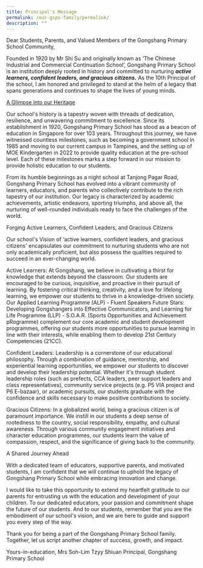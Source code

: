 ```yaml
---
title: Principal's Message
permalink: /our-gsps-family/permalink/
description: ""
---
```

Dear Students, Parents, and Valued Members of the Gongshang Primary School Community,

Founded in 1920 by Mr Shi Su and originally known as ‘The Chinese Industrial and Commercial Continuation School’, Gongshang Primary School is an institution deeply rooted in history and committed to nurturing ***active learners, confident leaders, and gracious citizens.*** As the 10th Principal of the school, I am honored and privileged to stand at the helm of a legacy that spans generations and continues to shape the lives of young minds.

<u>A Glimpse into our Heritage</u> 

Our school's history is a tapestry woven with threads of dedication, resilience, and unwavering commitment to excellence. Since its establishment in 1920, Gongshang Primary School has stood as a beacon of education in Singapore for over 103 years. Throughout this journey, we have witnessed countless milestones, such as becoming a government school in 1985 and moving to our current campus in Tampines, and the setting up of MOE Kindergarten in 2022 to provide quality education at the pre-school level. Each of these milestones marks a step forward in our mission to provide holistic education to our students.

From its humble beginnings as a night school at Tanjong Pagar Road, Gongshang Primary School has evolved into a vibrant community of learners, educators, and parents who collectively contribute to the rich tapestry of our institution. Our legacy is characterized by academic achievements, artistic endeavors, sporting triumphs, and above all, the nurturing of well-rounded individuals ready to face the challenges of the world.

Forging Active Learners, Confident Leaders, and Gracious Citizens

Our school's Vision of ‘active learners, confident leaders, and gracious citizens' encapsulates our commitment to nurturing students who are not only academically proficient, but also possess the qualities required to succeed in an ever-changing world.

Active Learners: At Gongshang, we believe in cultivating a thirst for knowledge that extends beyond the classroom. Our students are encouraged to be curious, inquisitive, and proactive in their pursuit of learning. By fostering critical thinking, creativity, and a love for lifelong learning, we empower our students to thrive in a knowledge-driven society. Our Applied Learning Programme (ALP) - Fluent Speakers Future Stars: Developing Gongshangers into Effective Communicators, and Learning for Life Programme (LLP) - S.O.A.R. (Sports Opportunities and Achievement pRogramme) complement our core academic and student development programmes, offering our students more opportunities to pursue learning in line with their interests, while enabling them to develop 21st Century Competencies (21CC). 

Confident Leaders: Leadership is a cornerstone of our educational philosophy. Through a combination of guidance, mentorship, and experiential learning opportunities, we empower our students to discover and develop their leadership potential. Whether it's through student leadership roles (such as prefects, CCA leaders, peer support leaders and class representatives), community service projects (e.g. P5 VIA project and P6 E-bazaar), or academic pursuits, our students graduate with the confidence and skills necessary to make positive contributions to society.

Gracious Citizens: In a globalized world, being a gracious citizen is of paramount importance. We instill in our students a deep sense of rootedness to the country, social responsibility, empathy, and cultural awareness. Through various community engagement initiatives and character education programmes, our students learn the value of compassion, respect, and the significance of giving back to the community. 

A Shared Journey Ahead

With a dedicated team of educators, supportive parents, and motivated students, I am confident that we will continue to uphold the legacy of Gongshang Primary School while embracing innovation and change.

I would like to take this opportunity to extend my heartfelt gratitude to our parents for entrusting us with the education and development of your children. To our dedicated educators, your passion and commitment shape the future of our students. And to our students, remember that you are the embodiment of our school's vision, and we are here to guide and support you every step of the way.

Thank you for being a part of the Gongshang Primary School family. Together, let us script another chapter of success, growth, and impact.


Yours-in-education,
Mrs Soh-Lim Tzyy Shiuan
Principal, Gongshang Primary School
